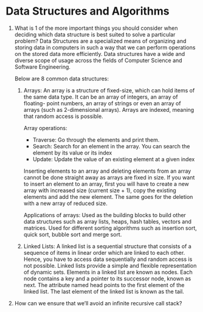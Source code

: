 # Data Structures and Algorithms

1. What is 1 of the more important things you should consider when deciding which data structure is best suited to solve a particular problem?
      Data Structures are a specialized means of organizing and storing data in computers in such a way that we can perform operations on the stored data         more efficiently. Data structures have a wide and diverse scope of usage across the fields of Computer Science and Software Engineering.

      Below are 8 common data structures:
      
      1. Arrays: An array is a structure of fixed-size, which can hold items of the same data type. It can be an array of integers, an array of floating-            point numbers, an array of strings or even an array of arrays (such as 2-dimensional arrays). Arrays are indexed, meaning that random access is            possible.

         Array operations:
         * Traverse: Go through the elements and print them.
         * Search: Search for an element in the array. You can search the element by its value or its index
         * Update: Update the value of an existing element at a given index

         Inserting elements to an array and deleting elements from an array cannot be done straight away as arrays are fixed in size. If you want to                insert an element to an array, first you will have to create a new array with increased size (current size + 1), copy the existing elements and            add the new element. The same goes for the deletion with a new array of reduced size.

         Applications of arrays:
         Used as the building blocks to build other data structures such as array lists, heaps, hash tables, vectors and matrices.
         Used for different sorting algorithms such as insertion sort, quick sort, bubble sort and merge sort.

      2. Linked Lists: A linked list is a sequential structure that consists of a sequence of items in linear order which are linked to each other. Hence, you have to access data sequentially and random access is not possible. Linked lists provide a simple and flexible representation of dynamic sets.
Elements in a linked list are known as nodes.
Each node contains a key and a pointer to its successor node, known as next.
The attribute named head points to the first element of the linked list.
The last element of the linked list is known as the tail.






2. How can we ensure that we’ll avoid an infinite recursive call stack?
